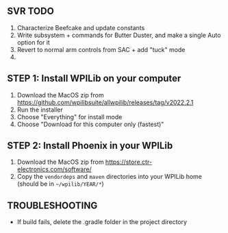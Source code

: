 ## SVR TODO

1. Characterize Beefcake and update constants
2. Write subsystem + commands for Butter Duster, and make a single Auto option for it
3. Revert to normal arm controls from SAC + add "tuck" mode
4. 

## STEP 1: Install WPILib on your computer
1. Download the MacOS zip from https://github.com/wpilibsuite/allwpilib/releases/tag/v2022.2.1
2. Run the installer
3. Choose "Everything" for install mode
4. Choose "Download for this computer only (fastest)"

## STEP 2: Install Phoenix in your WPILib
1. Download the MacOS zip from https://store.ctr-electronics.com/software/
2. Copy the `vendordeps` and `maven` directories into your WPILib home (should be in `~/wpilib/YEAR/*`)

## TROUBLESHOOTING

* If build fails, delete the .gradle folder in the project directory